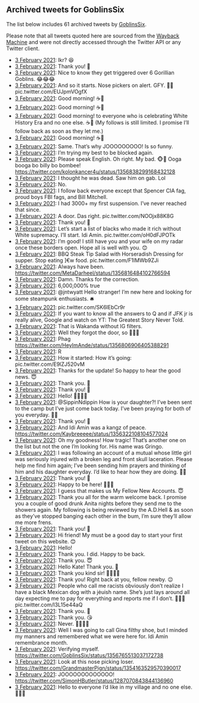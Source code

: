 ## Archived tweets for GoblinsSix

The list below includes 61 archived tweets by
[GoblinsSix](https://twitter.com/GoblinsSix).

Please note that all tweets quoted here are sourced from the
[Wayback Machine](https://web.archive.org) and were not directly accessed through the Twitter API or
any Twitter client.

* [ 3 February 2021](https://web.archive.org/web/20210203152949/https://twitter.com/GoblinsSix/status/1356987991890092038): Ikr? 😆 <!--1356987991890092038-->
* [ 3 February 2021](https://web.archive.org/web/20210203151131/https://twitter.com/GoblinsSix/status/1356983510620246017): Thank you! 🤍 <!--1356983510620246017-->
* [ 3 February 2021](https://web.archive.org/web/20210203150915/https://twitter.com/GoblinsSix/status/1356982876244336640): Nice to know they get triggered over 6 Gorillian Goblins. 😂😂😂 <!--1356982876244336640-->
* [ 3 February 2021](https://web.archive.org/web/20210203150539/https://twitter.com/GoblinsSix/status/1356981602346172416): And so it starts. Nose pickers on alert.   GFY. 👌🏻 pic.twitter.com/EUJpmVOgfX <!--1356981602346172416-->
* [ 3 February 2021](https://web.archive.org/web/20210203125812/https://twitter.com/GoblinsSix/status/1356949389952966659): Good morning! ☕️🤍 <!--1356949389952966659-->
* [ 3 February 2021](https://web.archive.org/web/20210203125206/https://twitter.com/GoblinsSix/status/1356948489595351042): Good morning! ☕️🤍 <!--1356948489595351042-->
* [ 3 February 2021](https://web.archive.org/web/20210203124946/https://twitter.com/GoblinsSix/status/1356947808696197131): Good morning! to everyone who is celebrating White History Era and no one else. ☕️🤍  (My follows is still limited. I promise I’ll follow back as soon as they let me.) <!--1356947808696197131-->
* [ 3 February 2021](https://web.archive.org/web/20210203124739/https://twitter.com/GoblinsSix/status/1356947277588299776): Good morning! ☕️🤍 <!--1356947277588299776-->
* [ 3 February 2021](https://web.archive.org/web/20210203055621/https://twitter.com/GoblinsSix/status/1356843877810855937): Same. That’s why JOOOOOOOOO! Is so funny. <!--1356843877810855937-->
* [ 3 February 2021](https://web.archive.org/web/20210203055510/https://twitter.com/GoblinsSix/status/1356843540165259264): I’m trying my best to be blocked again. <!--1356843540165259264-->
* [ 3 February 2021](https://web.archive.org/web/20210203053628/https://twitter.com/GoblinsSix/status/1356838874257981441): Please speak English.   Oh right. My bad. 🐵🍌  Ooga booga bo billy bo bombee! https://twitter.com/kolonkancer4u/status/1356838299168432128 <!--1356838874257981441-->
* [ 3 February 2021](https://web.archive.org/web/20210203053232/https://twitter.com/GoblinsSix/status/1356837893185052672): I thought he was dead. Saw him on gab. Lol <!--1356837893185052672-->
* [ 3 February 2021](https://web.archive.org/web/20210203053000/https://twitter.com/GoblinsSix/status/1356837270037303302): No. <!--1356837270037303302-->
* [ 3 February 2021](https://web.archive.org/web/20210203052902/https://twitter.com/GoblinsSix/status/1356837021281517569): I follow back everyone except that Spencer CIA fag, proud boys FBI fags, and Bill Mitchell. <!--1356837021281517569-->
* [ 3 February 2021](https://web.archive.org/web/20210203052707/https://twitter.com/GoblinsSix/status/1356836561631858688): I had 3000+ my first suspension. I’ve never reached that since. <!--1356836561631858688-->
* [ 3 February 2021](https://web.archive.org/web/20210203045341/https://twitter.com/GoblinsSix/status/1356828085560111107): A door. Das right. pic.twitter.com/NOOjx88K8G <!--1356828085560111107-->
* [ 3 February 2021](https://web.archive.org/web/20210203043527/https://twitter.com/GoblinsSix/status/1356823574636449793): Thank you! 🤗 <!--1356823574636449793-->
* [ 3 February 2021](https://web.archive.org/web/20210203043412/https://twitter.com/GoblinsSix/status/1356823209996210177): Let’s start a list of blacks who made it rich without White supremacy.   I’ll start.   Idi Amin.  pic.twitter.com/oH0dFJPOTk <!--1356823209996210177-->
* [ 3 February 2021](https://web.archive.org/web/20210203041459/https://twitter.com/GoblinsSix/status/1356818366409830400): I’m good! I still have you and your wife on my radar once these borders open. Hope all is well with you. 😊 <!--1356818366409830400-->
* [ 3 February 2021](https://web.archive.org/web/20210203041426/https://twitter.com/GoblinsSix/status/1356818051610472456): BBQ Steak Tip Salad with Horseradish Dressing for supper. Stop eating ]€w food. pic.twitter.com/F1IMWb9ZJi <!--1356818051610472456-->
* [ 3 February 2021](https://web.archive.org/web/20210203041211/https://twitter.com/GoblinsSix/status/1356817023427244033): Always have been. https://twitter.com/MetaDarheel/status/1356816484102766594 <!--1356817023427244033-->
* [ 3 February 2021](https://web.archive.org/web/20210203040149/https://twitter.com/GoblinsSix/status/1356814999205801984): Damn. Thanks for the correction. <!--1356814999205801984-->
* [ 3 February 2021](https://web.archive.org/web/20210203035659/https://twitter.com/GoblinsSix/status/1356813331605065728): 6,000,000% true <!--1356813331605065728-->
* [ 3 February 2021](https://web.archive.org/web/20210203035155/https://twitter.com/GoblinsSix/status/1356812360191594497): @jntwyatt  Hello stranger! I’m new here and looking for some steampunk enthusiasts. 🛎 <!--1356812360191594497-->
* [ 3 February 2021](https://web.archive.org/web/20210203034943/https://twitter.com/GoblinsSix/status/1356812023510654980): pic.twitter.com/SK6lEbCr9r <!--1356812023510654980-->
* [ 3 February 2021](https://web.archive.org/web/20210203034827/https://twitter.com/GoblinsSix/status/1356811658803376129): If you want to know all the answers to Q and if JFK jr is really alive, Google and watch on YT: The Greatest Story Never Told. <!--1356811658803376129-->
* [ 3 February 2021](https://web.archive.org/web/20210203034232/https://twitter.com/GoblinsSix/status/1356809896159633409): That is Wakanda without IG filters. <!--1356809896159633409-->
* [ 3 February 2021](https://web.archive.org/web/20210203033212/https://twitter.com/GoblinsSix/status/1356807267413188613): Well they forgot the door, so 💁🏼‍♀️ <!--1356807267413188613-->
* [ 3 February 2021](https://web.archive.org/web/20210203033046/https://twitter.com/GoblinsSix/status/1356807009996206080): Phag https://twitter.com/HeyImAnde/status/1356806906405388291 <!--1356807009996206080-->
* [ 3 February 2021](https://web.archive.org/web/20210203032726/https://twitter.com/GoblinsSix/status/1356806413884948481): R <!--1356806413884948481-->
* [ 3 February 2021](https://web.archive.org/web/20210203032345/https://twitter.com/GoblinsSix/status/1356805454299492352): How it started:        How it’s going:    pic.twitter.com/E9lZJ520vM <!--1356805454299492352-->
* [ 3 February 2021](https://web.archive.org/web/20210203032001/https://twitter.com/GoblinsSix/status/1356804385301401602): Thanks for the update! So happy to hear the good news. 😇 <!--1356804385301401602-->
* [ 3 February 2021](https://web.archive.org/web/20210203030633/https://twitter.com/GoblinsSix/status/1356800768142020611): Thank you. 🤍 <!--1356800768142020611-->
* [ 3 February 2021](https://web.archive.org/web/20210203030447/https://twitter.com/GoblinsSix/status/1356800534691237888): Thank you! 🤍 <!--1356800534691237888-->
* [ 3 February 2021](https://web.archive.org/web/20210203030733/https://twitter.com/GoblinsSix/status/1356800491875799040): Hello! 🙋🏼‍♀️🤍 <!--1356800491875799040-->
* [ 3 February 2021](https://web.archive.org/web/20210203030315/https://twitter.com/GoblinsSix/status/1356800291086106624): @SippinNdippin  How is your daughter?! I’ve been sent to the camp but I’ve just come back today. I’ve been praying for both of you everyday. 🙏🏻 <!--1356800291086106624-->
* [ 3 February 2021](https://web.archive.org/web/20210203030429/https://twitter.com/GoblinsSix/status/1356799824096489472): Thank you! 🤗 <!--1356799824096489472-->
* [ 3 February 2021](https://web.archive.org/web/20210203025640/https://twitter.com/GoblinsSix/status/1356798584386019330): And Idi Amin was a kangz of peace. https://twitter.com/Kaybreeeee/status/1356322108104577024 <!--1356798584386019330-->
* [ 3 February 2021](https://web.archive.org/web/20210203025500/https://twitter.com/GoblinsSix/status/1356798201760681984): Oh my goodness! How tragic! That’s another one on the list but not the one I’m looking for. His name was Gringo. <!--1356798201760681984-->
* [ 3 February 2021](https://web.archive.org/web/20210203025038/https://twitter.com/GoblinsSix/status/1356796855577792514): I was following an account of a mutual whose little girl was seriously injured with a broken leg and front skull laceration.   Please help me find him again; I’ve been sending him prayers and thinking of him and his daughter everyday. I’d like to hear how they are doing. 🙏🏻 <!--1356796855577792514-->
* [ 3 February 2021](https://web.archive.org/web/20210203022358/https://twitter.com/GoblinsSix/status/1356790450468712451): Thank you! 🤗 <!--1356790450468712451-->
* [ 3 February 2021](https://web.archive.org/web/20210203022026/https://twitter.com/GoblinsSix/status/1356789541734993921): Happy to be here! 🙋🏼‍♀️ <!--1356789541734993921-->
* [ 3 February 2021](https://web.archive.org/web/20210203021914/https://twitter.com/GoblinsSix/status/1356789238545534976): I guess that makes us My Fellow New Accounts. 😇 <!--1356789238545534976-->
* [ 3 February 2021](https://web.archive.org/web/20210203021835/https://twitter.com/GoblinsSix/status/1356789106760503297): Thank you all for the warm welcome back. I promise you a couple of good drunk Anita nights before they send me to the showers again.   My following is being reviewed by the A.D.Hell & as soon as they’ve stopped banging each other in the bum, I’m sure they’ll allow me more frens. <!--1356789106760503297-->
* [ 3 February 2021](https://web.archive.org/web/20210203021301/https://twitter.com/GoblinsSix/status/1356787702398554112): Thank you! 🤗 <!--1356787702398554112-->
* [ 3 February 2021](https://web.archive.org/web/20210203021022/https://twitter.com/GoblinsSix/status/1356787014989869058): Hi friend! My must be a good day to start your first tweet on this website. 😊 <!--1356787014989869058-->
* [ 3 February 2021](https://web.archive.org/web/20210203020325/https://twitter.com/GoblinsSix/status/1356785273804255232): Hello! <!--1356785273804255232-->
* [ 3 February 2021](https://web.archive.org/web/20210203015646/https://twitter.com/GoblinsSix/status/1356783637287567362): Thank you. I did. Happy to be back. <!--1356783637287567362-->
* [ 3 February 2021](https://web.archive.org/web/20210203015653/https://twitter.com/GoblinsSix/status/1356783557524344833): Thank you. 😇 <!--1356783557524344833-->
* [ 3 February 2021](https://web.archive.org/web/20210203015618/https://twitter.com/GoblinsSix/status/1356783509831000065): Hello Kate! Thank you. 🤍 <!--1356783509831000065-->
* [ 3 February 2021](https://web.archive.org/web/20210203015611/https://twitter.com/GoblinsSix/status/1356783438137683976): Thank you kind sir! 🤍🙋🏼‍♀️ <!--1356783438137683976-->
* [ 3 February 2021](https://web.archive.org/web/20210203010715/https://twitter.com/GoblinsSix/status/1356771137691152384): Thank you! Right back at you, fellow newby. 😉 <!--1356771137691152384-->
* [ 3 February 2021](https://web.archive.org/web/20210203010647/https://twitter.com/GoblinsSix/status/1356770989795807232): People who call me racists obviously don’t realize I have a black Mexican dog with a jėuish name.   She’s just lays around all day expecting me to pay for everything and reports me if I don’t. 💁🏼‍♀️ pic.twitter.com/l3L15e44aQ <!--1356770989795807232-->
* [ 3 February 2021](https://web.archive.org/web/20210203005923/https://twitter.com/GoblinsSix/status/1356769151004499974): Thank you. 🥳 <!--1356769151004499974-->
* [ 3 February 2021](https://web.archive.org/web/20210203005856/https://twitter.com/GoblinsSix/status/1356769037758255104): Thank you. 😘 <!--1356769037758255104-->
* [ 3 February 2021](https://web.archive.org/web/20210203005844/https://twitter.com/GoblinsSix/status/1356768965117181953): Never. 🥰🙋🏼‍♀️ <!--1356768965117181953-->
* [ 3 February 2021](https://web.archive.org/web/20210203005241/https://twitter.com/GoblinsSix/status/1356767446657499136): Well I was going to call Gina filthy shoe, but I minded my manners and remembered what we were here for. Idi Amin remembrance month. <!--1356767446657499136-->
* [ 3 February 2021](https://web.archive.org/web/20210203004603/https://twitter.com/GoblinsSix/status/1356765821809221632): Verifying myself. https://twitter.com/GoblinsSix/status/1356765513037172738 <!--1356765821809221632-->
* [ 3 February 2021](https://web.archive.org/web/20210203004540/https://twitter.com/GoblinsSix/status/1356765711595495425): Look at this nose picking loser. https://twitter.com/GrandmasterPign/status/1354163529570390017 <!--1356765711595495425-->
* [ 3 February 2021](https://web.archive.org/web/20210203004452/https://twitter.com/GoblinsSix/status/1356765513037172738): JOOOOOOOOOOOOO! https://twitter.com/SimonHButler/status/1287070843844136960 <!--1356765513037172738-->
* [ 3 February 2021](https://web.archive.org/web/20210203004404/https://twitter.com/GoblinsSix/status/1356765302730575872): Hello to everyone I’d like in my village and no one else. 🤍👌🏻 <!--1356765302730575872-->
